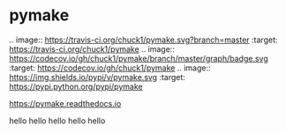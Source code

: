 # pymake

.. image:: https://travis-ci.org/chuck1/pymake.svg?branch=master
    :target: https://travis-ci.org/chuck1/pymake
.. image:: https://codecov.io/gh/chuck1/pymake/branch/master/graph/badge.svg
   :target: https://codecov.io/gh/chuck1/pymake
.. image:: https://img.shields.io/pypi/v/pymake.svg
    :target: https://pypi.python.org/pypi/pymake

https://pymake.readthedocs.io



hello
hello
hello
hello
hello
